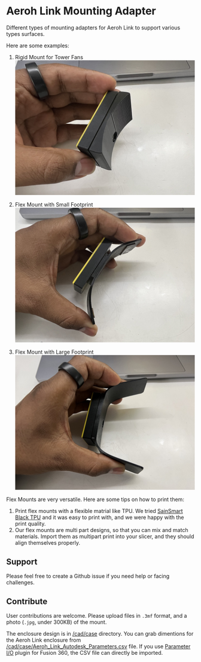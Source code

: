 # Aeroh Link Mounting Adapter

Different types of mounting adapters for Aeroh Link to support various types surfaces. 

Here are some examples:

1. Rigid Mount for Tower Fans
![Honeywell_Tower_Fan_Rigid_Mount/honeywell_tower_fan_mount.jpg](Honeywell_Tower_Fan_Rigid_Mount/honeywell_tower_fan_mount.jpg)

2. Flex Mount with Small Footprint
![Generic_Flex_Mount_Small/tpu_flex_mount_small.jpg](Generic_Flex_Mount_Small/tpu_flex_mount_small.jpg)

3. Flex Mount with Large Footprint
![Generic_Flex_Mount_Large/tpu_flex_mount_large.jpg](Generic_Flex_Mount_Large/tpu_flex_mount_large.jpg)

Flex Mounts are very versatile. Here are some tips on how to print them:

1. Print flex mounts with a flexible matrial like TPU. We tried [SainSmart Black TPU](https://www.amazon.com/SainSmart-Flexible-Printing-Filament-Dimensional/dp/B00TI3JUTM/) and it was easy to print with, and we were happy with the print quality.
2. Our flex mounts are multi part designs, so that you can mix and match materials. Import them as multipart print into your slicer, and they should align themselves properly.

## Support

Please feel free to create a Github issue if you need help or facing challenges. 

## Contribute

User contributions are welcome. Please upload files in `.3mf` format, and a photo (`.jpg`, under 300KB) of the mount.

The enclosure design is in [/cad/case](/cad/case) directory. You can grab dimentions for the Aeroh Link enclosure from [/cad/case/Aeroh_Link_Autodesk_Parameters.csv](/cad/case/Aeroh_Link_Autodesk_Parameters.csv) file. If you use [Parameter I/O](https://apps.autodesk.com/FUSION/en/Detail/Index?id=1801418194626000805&appLang=en&os=Win64) plugin for Fusion 360, the CSV file can directly be imported.

